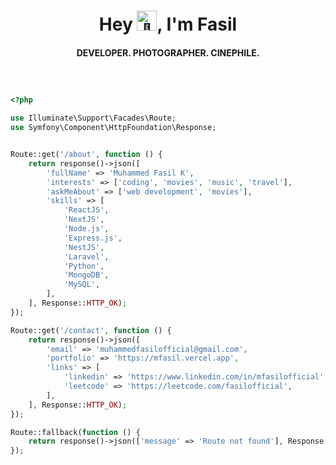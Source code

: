 <h1 align='center'>Hey <img src="https://fonts.gstatic.com/s/e/notoemoji/latest/1f44b/512.gif" alt="👋" width="32" height="32">, I'm Fasil </h1>
<h4 align="center">DEVELOPER. PHOTOGRAPHER. CINEPHILE.</h4>

```php



<?php

use Illuminate\Support\Facades\Route;
use Symfony\Component\HttpFoundation\Response;


Route::get('/about', function () {
    return response()->json([
        'fullName' => 'Muhammed Fasil K',
        'interests' => ['coding', 'movies', 'music', 'travel'],
        'askMeAbout' => ['web development', 'movies'],
        'skills' => [
            'ReactJS',
            'NextJS',
            'Node.js',
            'Express.js',
            'NestJS',
            'Laravel',
            'Python',
            'MongoDB',
            'MySQL',
        ],
    ], Response::HTTP_OK);
});

Route::get('/contact', function () {
    return response()->json([
        'email' => 'muhammedfasilofficial@gmail.com',
        'portfolio' => 'https://mfasil.vercel.app',
        'links' => [
            'linkedin' => 'https://www.linkedin.com/in/mfasilofficial',
            'leetcode' => 'https://leetcode.com/fasilofficial',
        ],
    ], Response::HTTP_OK);
});

Route::fallback(function () {
    return response()->json(['message' => 'Route not found'], Response::HTTP_NOT_FOUND);
});



```
